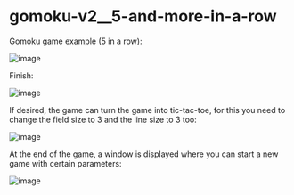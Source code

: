 # gomoku-v2__5-and-more-in-a-row

Gomoku game example (5 in a row):

![image](https://user-images.githubusercontent.com/78417431/217353589-456e5557-9880-4b41-bcdc-b1ff6e9fef91.png)

Finish:

![image](https://user-images.githubusercontent.com/78417431/217353721-8f03f97a-31f2-4289-9c04-c90265572dd9.png)


If desired, the game can turn the game into tic-tac-toe, for this you need to change the field size to 3 and the line size to 3 too:

![image](https://user-images.githubusercontent.com/78417431/217354865-11a1ac95-85c8-49c4-8da7-bee4c4abd1ad.png)



At the end of the game, a window is displayed where you can start a new game with certain parameters:

![image](https://user-images.githubusercontent.com/78417431/217354646-8d0ef511-6da1-429d-b710-5693d0fa6f14.png)

